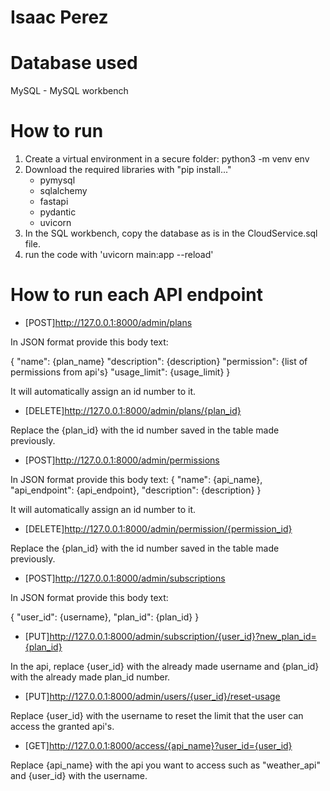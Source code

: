 # Isaac Perez

# Database used
MySQL - MySQL workbench

# How to run
1. Create a virtual environment in a secure folder: python3 -m venv env
2. Download the required libraries with "pip install..."
    - pymysql
    - sqlalchemy
    - fastapi
    - pydantic
    - uvicorn
3. In the SQL workbench, copy the database as is in the CloudService.sql file.
4. run the code with 'uvicorn main:app --reload'

# How to run each API endpoint

- [POST]http://127.0.0.1:8000/admin/plans

In JSON format provide this body text:

{
    "name": {plan_name}
    "description": {description}
    "permission": {list of permissions from api's}
    "usage_limit": {usage_limit}
}

It will automatically assign an id number to it.

- [DELETE]http://127.0.0.1:8000/admin/plans/{plan_id}

Replace the {plan_id} with the id number saved in the table made previously.

- [POST]http://127.0.0.1:8000/admin/permissions

In JSON format provide this body text:
{
    "name": {api_name},
    "api_endpoint": {api_endpoint},
    "description": {description}
}

It will automatically assign an id number to it.

- [DELETE]http://127.0.0.1:8000/admin/permission/{permission_id}

Replace the {plan_id} with the id number saved in the table made previously.

- [POST]http://127.0.0.1:8000/admin/subscriptions

In JSON format provide this body text:

{
  "user_id": {username},
  "plan_id": {plan_id}
}

- [PUT]http://127.0.0.1:8000/admin/subscription/{user_id}?new_plan_id={plan_id}

In the api, replace {user_id} with the already made username and {plan_id} with the already made plan_id number.

- [PUT]http://127.0.0.1:8000/admin/users/{user_id}/reset-usage

Replace {user_id} with the username to reset the limit that the user can access the granted api's.

- [GET]http://127.0.0.1:8000/access/{api_name}?user_id={user_id}

Replace {api_name} with the api you want to access such as "weather_api" and {user_id} with the username.
